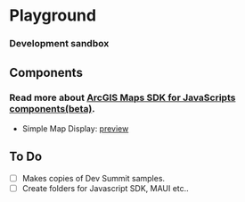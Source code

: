 # Playground
### Development sandbox

## Components
### Read more about [ArcGIS Maps SDK for JavaScripts components(beta)](https://developers.arcgis.com/javascript/latest/components/).
+ Simple Map Display: [preview](https://trpa-agency.github.io/Playground/Components/simple.html) 

## To Do
- [ ] Makes copies of Dev Summit samples. 
- [ ] Create folders for Javascript SDK, MAUI etc..
